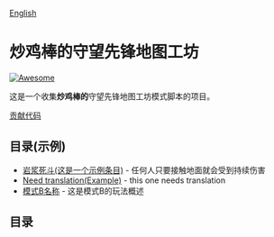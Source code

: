 
[English](README.md)

# **炒鸡棒的**守望先锋地图工坊
[![Awesome](https://awesome.re/badge-flat.svg)](https://awesome.re)

这是一个收集**炒鸡棒的**守望先锋地图工坊模式脚本的项目。

[贡献代码](contribution_zh.md)

## 目录(示例)
- [岩浆死斗(这是一个示例条目)](script_zh/lavadeathfight.md) - 任何人只要接触地面就会受到持续伤害
- [Need translation(Example)]() - this one needs translation
- [模式B名称]() - 这是模式B的玩法概述

## 目录
